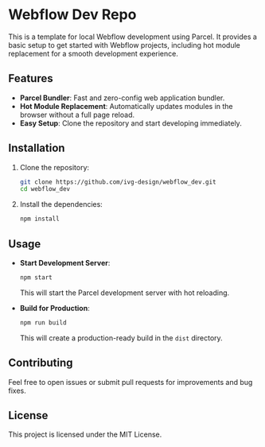 # Webflow Dev Repo

This is a template for local Webflow development using Parcel. It provides a basic setup to get started with Webflow projects, including hot module replacement for a smooth development experience.

## Features

- **Parcel Bundler**: Fast and zero-config web application bundler.
- **Hot Module Replacement**: Automatically updates modules in the browser without a full page reload.
- **Easy Setup**: Clone the repository and start developing immediately.

## Installation

1. Clone the repository:

   ```bash
   git clone https://github.com/ivg-design/webflow_dev.git
   cd webflow_dev
   ```

2. Install the dependencies:

   ```bash
   npm install
   ```

## Usage

- **Start Development Server**: 

  ```bash
  npm start
  ```

  This will start the Parcel development server with hot reloading.

- **Build for Production**:

  ```bash
  npm run build
  ```

  This will create a production-ready build in the `dist` directory.

## Contributing

Feel free to open issues or submit pull requests for improvements and bug fixes.

## License

This project is licensed under the MIT License. 